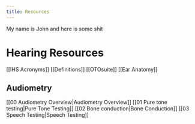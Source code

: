 ```yaml
---
title: Resources
---
```


My name is John and here is some shit  
# Hearing Resources
[[IHS Acronyms]]
[[Definitions]]
[[OTOsuite]]
[[Ear Anatomy]]
## Audiometry
[[00 Audiometry Overview|Audiometry Overview]]
[[01 Pure tone testing|Pure Tone Testing]]
[[02 Bone conduction|Bone Conduction]]
[[03 Speech Testing|Speech Testing]]
